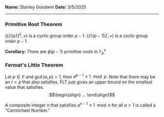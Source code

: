 **Name:** Stanley Goodwin
**Date:** 3/5/2025

---
### Primitive Root Theorem
$\left((\mathbb{Z}/p\mathbb{Z})^\text{x},\times\right)$ is a cyclic group order $p-1$.
$\left(\mathbb{Z}/(p-1)\mathbb{Z},+\right)$ is a cyclic group order $p-1$.

**Corollary:** There are $\phi(p-1)$ primitive roots in $\mathbb{F}_p^\text{x}$

### Fermat's Little Theorem
Let $p\in\mathbb{P}$ and $\gcd(a,p)=1$, then $a^{p-1}\equiv1\mod p$.
Note that there may be an $r<p$ that also satisfies.
FLT just gives an upper bound on the smallest value that satisfies.
$$\begin{align}
...
\end{align}$$


A composite integer $n$ that satisfies $a^{n-1}\equiv1\mod n$ for all $a>1$ is called a "Carmichael Number."
